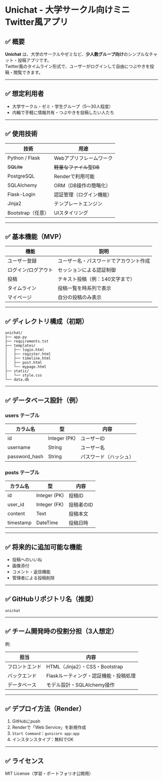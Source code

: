 # Unichat - 大学サークル向けミニTwitter風アプリ

## ✅ 概要

**Unichat** は、大学のサークルやゼミなど、**少人数グループ向け**のシンプルなチャット・投稿アプリです。  
Twitter風のタイムライン形式で、ユーザーがログインして自由につぶやきを投稿・閲覧できます。

---

## ✅ 想定利用者

- 大学サークル・ゼミ・学生グループ（5〜30人程度）
- 内輪で手軽に情報共有・つぶやきを投稿したい人たち

---

## ✅ 使用技術

| 技術             | 用途                     |
|------------------|--------------------------|
| Python / Flask   | Webアプリフレームワーク  |
| ~~SQLite~~           | ~~軽量なファイル型DB~~       |
| PostgreSQL           | Renderで利用可能       |
| SQLAlchemy       | ORM（DB操作の簡略化）    |
| Flask-Login      | 認証管理（ログイン機能） |
| Jinja2           | テンプレートエンジン     |
| Bootstrap（任意）| UIスタイリング           |

---

## ✅ 基本機能（MVP）

| 機能           | 説明                                  |
|----------------|---------------------------------------|
| ユーザー登録   | ユーザー名・パスワードでアカウント作成 |
| ログイン/ログアウト | セッションによる認証制御              |
| 投稿           | テキスト投稿（例：140文字まで）        |
| タイムライン   | 投稿一覧を時系列で表示                  |
| マイページ     | 自分の投稿のみ表示                     |

---

## ✅ ディレクトリ構成（初期）

```
unichat/
├── app.py
├── requirements.txt
├── templates/
│   ├── login.html
│   ├── register.html
│   ├── timeline.html
│   ├── post.html
│   └── mypage.html
├── static/
│   └── style.css
└── data.db
```

---

## ✅ データベース設計（例）

### users テーブル
| カラム名     | 型             | 内容             |
|--------------|----------------|------------------|
| id           | Integer (PK)   | ユーザーID       |
| username     | String         | ユーザー名       |
| password_hash| String         | パスワード（ハッシュ）|

### posts テーブル
| カラム名     | 型             | 内容             |
|--------------|----------------|------------------|
| id           | Integer (PK)   | 投稿ID           |
| user_id      | Integer (FK)   | 投稿者のID       |
| content      | Text           | 投稿本文         |
| timestamp    | DateTime       | 投稿日時         |

---

## ✅ 将来的に追加可能な機能

- 投稿へのいいね
- 画像添付
- コメント・返信機能
- 管理者による投稿削除

---

## ✅ GitHubリポジトリ名（推奨）

```
unichat
```

---

## ✅ チーム開発時の役割分担（3人想定）

例: 

| 担当            | 内容                                  |
|-----------------|---------------------------------------|
| フロントエンド  | HTML（Jinja2）・CSS・Bootstrap         |
| バックエンド    | Flaskルーティング・認証機能・投稿処理 |
| データベース    | モデル設計・SQLAlchemy操作            |

---

## ✅ デプロイ方法（Render）

1. GitHubにpush
2. Renderで「Web Service」を新規作成
3. `Start Command`：`gunicorn app:app`
4. インスタンスタイプ：無料でOK

---

## ✅ ライセンス

MIT License（学習・ポートフォリオ公開用）
